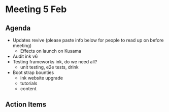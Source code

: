 # Meeting 5 Feb

## Agenda
- Updates revive (please paste info below for people to read up on before meeting)
  - Effects on launch on Kusama
- Audit ink v6
- Testing frameworks ink, do we need all?
  - unit testing, e2e tests, drink
- Boot strap bounties
  - ink website upgrade
  - tutorials
  - content

## Action Items


